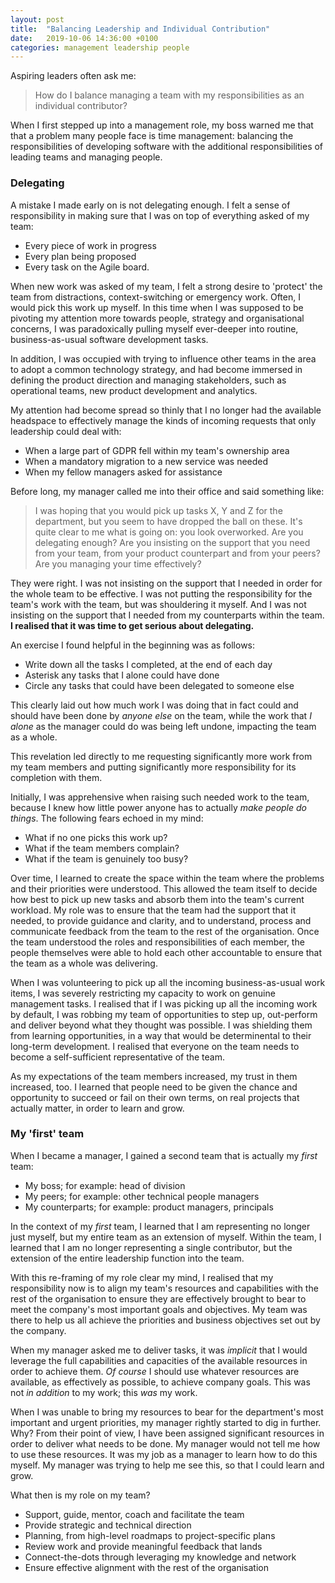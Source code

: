 ```yaml
---
layout: post
title:  "Balancing Leadership and Individual Contribution"
date:   2019-10-06 14:36:00 +0100
categories: management leadership people
---
```


Aspiring leaders often ask me:

> How do I balance managing a team with my responsibilities as an individual contributor?

When I first stepped up into a management role, my boss warned me that that a problem many people face is time management: balancing the responsibilities of developing software with the additional responsibilities of leading teams and managing people.


### Delegating

A mistake I made early on is not delegating enough. I felt a sense of responsibility in making sure that I was on top of everything asked of my team:

* Every piece of work in progress
* Every plan being proposed
* Every task on the Agile board.

When new work was asked of my team, I felt a strong desire to 'protect' the team from distractions, context-switching or emergency work. Often, I would pick this work up myself. In this time when I was supposed to be pivoting my attention more towards people, strategy and organisational concerns, I was paradoxically pulling myself ever-deeper into routine, business-as-usual software development tasks.

In addition, I was occupied with trying to influence other teams in the area to adopt a common technology strategy, and had become immersed in defining the product direction and managing stakeholders, such as operational teams, new product development and analytics.

My attention had become spread so thinly that I no longer had the available headspace to effectively manage the kinds of incoming requests that only leadership could deal with:

* When a large part of GDPR fell within my team's ownership area
* When a mandatory migration to a new service was needed
* When my fellow managers asked for assistance

Before long, my manager called me into their office and said something like:

> I was hoping that you would pick up tasks X, Y and Z for the department, but you seem to have dropped the ball on these. It's quite clear to me what is going on: you look overworked. Are you delegating enough? Are you insisting on the support that you need from your team, from your product counterpart and from your peers? Are you managing your time effectively?

They were right. I was not insisting on the support that I needed in order for the whole team to be effective. I was not putting the responsibility for the team's work with the team, but was shouldering it myself. And I was not insisting on the support that I needed from my counterparts within the team. **I realised that it was time to get serious about delegating.**

An exercise I found helpful in the beginning was as follows:

* Write down all the tasks I completed, at the end of each day
* Asterisk any tasks that I alone could have done
* Circle any tasks that could have been delegated to someone else

This clearly laid out how much work I was doing that in fact could and should have been done by *anyone else* on the team, while the work that *I alone* as the manager could do was being left undone, impacting the team as a whole.

This revelation led directly to me requesting significantly more work from my team members and putting significantly more responsibility for its completion with them.

Initially, I was apprehensive when raising such needed work to the team, because I knew how little power anyone has to actually *make people do things*. The following fears echoed in my mind: 

* What if no one picks this work up?
* What if the team members complain?
* What if the team is genuinely too busy?

Over time, I learned to create the space within the team where the problems and their priorities were understood. This allowed the team itself to decide how best to pick up new tasks and absorb them into the team's current workload. My role was to ensure that the team had the support that it needed, to provide guidance and clarity, and to understand, process and communicate feedback from the team to the rest of the organisation. Once the team understood the roles and responsibilities of each member, the people themselves were able to hold each other accountable to ensure that the team as a whole was delivering.


When I was volunteering to pick up all the incoming business-as-usual work items, I was severely restricting my capacity to work on genuine management tasks. I realised that if I was picking up all the incoming work by default, I was robbing my team of opportunities to step up, out-perform and deliver beyond what they thought was possible. I was shielding them from learning opportunities, in a way that would be determinental to their long-term development. I realised that everyone on the team needs to become a self-sufficient representative of the team.

As my expectations of the team members increased, my trust in them increased, too. I learned that people need to be given the chance and opportunity to succeed or fail on their own terms, on real projects that actually matter, in order to learn and grow.

### My 'first' team

When I became a manager, I gained a second team that is actually my *first* team:

* My boss; for example: head of division
* My peers; for example: other technical people managers
* My counterparts; for example: product managers, principals

In the context of my *first* team, I learned that I am representing no longer just myself, but my entire team as an extension of myself. Within the team, I learned that I am no longer representing a single contributor, but the extension of the entire leadership function into the team.

With this re-framing of my role clear my mind, I realised that my responsibility now is to align my team's resources and capabilities with the rest of the organisation to ensure they are effectively brought to bear to meet the company's most important goals and objectives. My team was there to help us all achieve the priorities and business objectives set out by the company. 

When my manager asked me to deliver tasks, it was *implicit* that I would leverage the full capabilities and capacities of the available resources in order to achieve them. *Of course* I should use whatever resources are available, as effectively as possible, to achieve company goals. This was not *in addition* to my work; this *was* my work.

When I was unable to bring my resources to bear for the department's most important and urgent priorities, my manager rightly started to dig in further. Why? From their point of view, I have been assigned significant resources in order to deliver what needs to be done. My manager would not tell me how to use these resources. It was my job as a manager to learn how to do this myself. My manager was trying to help me see this, so that I could learn and grow.

What then is my role on my team?

* Support, guide, mentor, coach and facilitate the team
* Provide strategic and technical direction
* Planning, from high-level roadmaps to project-specific plans
* Review work and provide meaningful feedback that lands
* Connect-the-dots through leveraging my knowledge and network
* Ensure effective alignment with the rest of the organisation